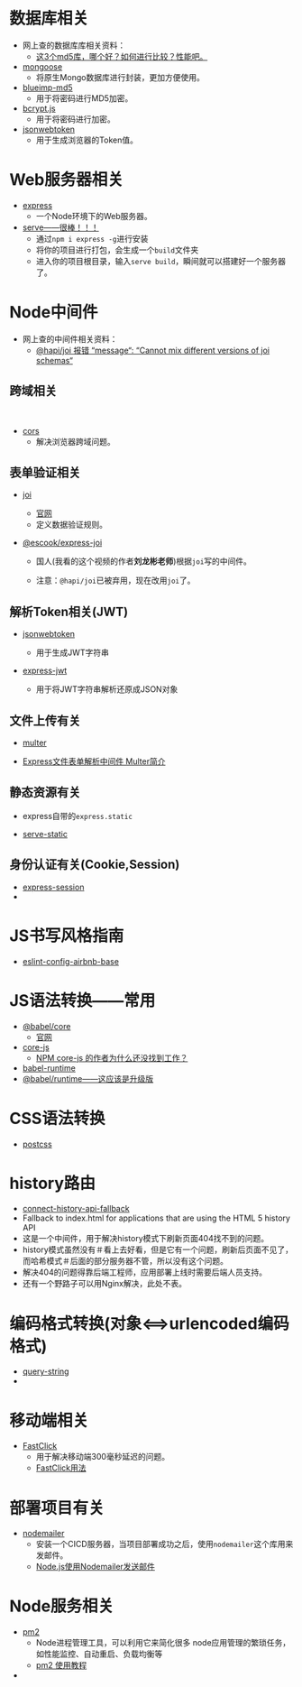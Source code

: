 # 数据库相关

* 网上查的数据库库相关资料：
  * [这3个md5库，哪个好？如何进行比较？性能吧。](https://segmentfault.com/q/1010000022491854)
* [mongoose](https://www.npmjs.com/package/mongoose)
  * 将原生Mongo数据库进行封装，更加方便使用。
* [blueimp-md5](https://www.npmjs.com/package/blueimp-md5)
  * 用于将密码进行MD5加密。
* [bcrypt.js](https://www.npmjs.com/package/bcryptjs)
  * 用于将密码进行加密。
* [jsonwebtoken](https://www.npmjs.com/package/jsonwebtoken)
  * 用于生成浏览器的Token值。

# Web服务器相关

* [express](https://www.npmjs.com/package/express)
  * 一个Node环境下的Web服务器。
* [serve——很棒！！！](https://www.npmjs.com/package/serve)
  * 通过`npm i express -g`进行安装
  * 将你的项目进行打包，会生成一个`build`文件夹
  * 进入你的项目根目录，输入`serve build`，瞬间就可以搭建好一个服务器了。

# Node中间件

* 网上查的中间件相关资料：
  * [@hapi/joi 报错 “message“: “Cannot mix different versions of joi schemas“](https://blog.csdn.net/weixin_45996607/article/details/119135664)

## 跨域相关

​	

* [cors](https://www.npmjs.com/package/cors)
  * 解决浏览器跨域问题。

## 表单验证相关

* [joi](https://www.npmjs.com/package/joi)
  * [官网](https://joi.dev/api/?v=17.4.2)
  * 定义数据验证规则。

* [@escook/express-joi](https://www.npmjs.com/package/@escook/express-joi)
  * 国人(我看的这个视频的作者**刘龙彬老师**)根据`joi`写的中间件。

  * 注意：`@hapi/joi`已被弃用，现在改用`joi`了。

## 解析Token相关(JWT)

* [jsonwebtoken](https://www.npmjs.com/package/jsonwebtoken)
  * 用于生成JWT字符串

* [express-jwt](https://www.npmjs.com/package/express-jwt)
  * 用于将JWT字符串解析还原成JSON对象

## 文件上传有关

* [multer](https://www.npmjs.com/package/multer)

* [Express文件表单解析中间件 Multer简介](https://segmentfault.com/a/1190000017521702)

## 静态资源有关

* express自带的`express.static`

* [serve-static](https://www.npmjs.com/package/serve-static)

## 身份认证有关(Cookie,Session)

* [express-session](https://www.npmjs.com/package/express-session)
* 

# JS书写风格指南

* [eslint-config-airbnb-base](https://www.npmjs.com/package/eslint-config-airbnb-base)

# JS语法转换——常用

* [@babel/core](https://www.npmjs.com/package/@babel/core)
  * [官网](https://babel.dev/)
* [core-js](https://www.npmjs.com/package/core-js)
  * [NPM core-js 的作者为什么还没找到工作？](https://www.zhihu.com/question/338950875)
* [babel-runtime](https://www.npmjs.com/package/babel-runtime)
* [@babel/runtime——这应该是升级版](https://www.npmjs.com/package/@babel/runtime)

# CSS语法转换

* [postcss](https://www.npmjs.com/package/postcss)

# history路由

* [connect-history-api-fallback](https://www.npmjs.com/package/connect-history-api-fallback)
* Fallback to index.html for applications that are using the HTML 5 history API
* 这是一个中间件，用于解决history模式下刷新页面404找不到的问题。
* history模式虽然没有＃看上去好看，但是它有一个问题，刷新后页面不见了，而哈希模式＃后面的部分服务器不管，所以没有这个问题。
* 解决404的问题得靠后端工程师，应用部署上线时需要后端人员支持。
* 还有一个野路子可以用Nginx解决，此处不表。

# 编码格式转换(对象<==>urlencoded编码格式)

* [query-string](https://www.npmjs.com/package/query-string)
* 

# 移动端相关

* [FastClick](https://www.npmjs.com/package/fastclick)
  * 用于解决移动端300毫秒延迟的问题。
  * [FastClick用法](https://www.jianshu.com/p/150c305f6930)

# 部署项目有关

* [nodemailer](https://www.npmjs.com/package/nodemailer)
  * 安装一个CICD服务器，当项目部署成功之后，使用`nodemailer`这个库用来发邮件。
  * [Node.js使用Nodemailer发送邮件](https://segmentfault.com/a/1190000012251328)

# Node服务相关

* [pm2](https://www.npmjs.com/package/pm2)
  * Node进程管理工具，可以利用它来简化很多 node应用管理的繁琐任务，如性能监控、自动重启、负载均衡等
  * [pm2 使用教程](https://www.jianshu.com/p/5f808762a71a)
* 